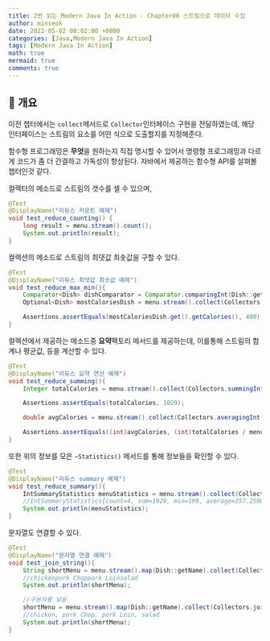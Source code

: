 ```yaml
---
title: 2번 읽는 Modern Java In Action - Chapter06 스트림으로 데이터 수집
author: minseok
date: 2022-05-02 00:02:00 +0800
categories: [Java,Modern Java In Action]
tags: [Modern Java In Action]
math: true
mermaid: true
comments: true
---
```


## 🔅 개요

이전 챕터에서는 `collect`메서드로 `Collector`인터페이스 구현을 전달하였는데, 해당 인터페이스는 스트림의 요소를 어떤 식으로 도출할지를 지정해준다. 

함수형 프로그래밍은 **무엇**을 원하는지 직접 명시할 수 있어서 명령형 프로그래밍과 다르게 코드가 좀 더 간결하고 가독성이 향상된다. 자바에서 제공하는 함수형 API를 살펴볼 챕터인것 같다.

컬렉터의 메소드로 스트림의 갯수를 셀 수 있으며,

```java
@Test
@DisplayName("리듀스 카운트 예제")
void test_reduce_counting() {
    long result = menu.stream().count();
    System.out.println(result);
}
```

컬렉션의 메소드로 스트림의 최댓값 최솟값을 구할 수 있다.

```java
@Test
@DisplayName("리듀스 최댓값 최솟값 예제")
void test_reduce_max_min(){
    Comparator<Dish> dishComparator = Comparator.comparingInt(Dish::getCalories);
    Optional<Dish> mostCaloriesDish = menu.stream().collect(Collectors.maxBy(dishComparator));

    Assertions.assertEquals(mostCaloriesDish.get().getCalories(), 400);
}

```

컬렉션에서 제공하는 메소드중 **요약**팩토리 메서드를 제공하는데, 이를통해 스트림의 합계나 평균값, 등을 계산할 수 있다.

```java
@Test
@DisplayName("리듀스 요약 연산 예제")
void test_reduce_summing(){
    Integer totalCalories = menu.stream().collect(Collectors.summingInt(Dish::getCalories));

    Assertions.assertEquals(totalCalories, 1029);

    double avgCalories = menu.stream().collect(Collectors.averagingInt(Dish::getCalories));

    Assertions.assertEquals((int)avgCalories, (int)totalCalories / menu.stream().count());
}

```

또한 위의 정보를 모은 `~Statistics()` 메서드를 통해 정보들을 확인할 수 있다.

```java
@Test
@DisplayName("리듀스 summary 예제")
void test_reduce_summary(){
    IntSummaryStatistics menuStatistics = menu.stream().collect(Collectors.summarizingInt(Dish::getCalories));
    //IntSummaryStatistics{count=4, sum=1029, min=199, average=257.250000, max=400}
    System.out.println(menuStatistics);
}

```

문자열도 연결할 수 있다.

```java
@Test
@DisplayName("문자열 연결 예제")
void test_join_string(){
    String shortMenu = menu.stream().map(Dish::getName).collect(Collectors.joining());
    //chickenpork Choppork Loinsalad
    System.out.println(shortMenu);

    //구분자를 넣음
    shortMenu = menu.stream().map(Dish::getName).collect(Collectors.joining(", "));
    //chicken, pork Chop, pork Loin, salad
    System.out.println(shortMenu);
}
```